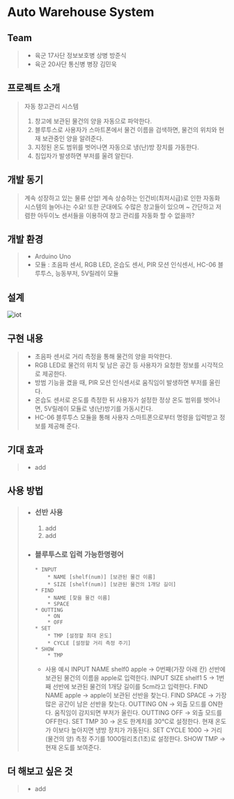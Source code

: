 # Auto Warehouse System

## Team
> * 육군 17사단 정보보호병 상병 방준식
> * 육군 20사단 통신병 병장 김민욱

## 프로젝트 소개
> 자동 창고관리 시스템
> 1. 창고에 보관된 물건의 양을 자동으로 파악한다. 
> 2. 블루투스로 사용자가 스마트폰에서 물건 이름을 검색하면, 물건의 위치와 현재 보관중인 양을 알려준다. 
> 3. 지정된 온도 범위를 벗어나면 자동으로 냉(난)방 장치를 가동한다. 
> 4. 침입자가 발생하면 부저를 울려 알린다.

## 개발 동기
> 계속 성장하고 있는 물류 산업!
> 계속 상승하는 인건비(최저시급)로 인한 자동화 시스템의 늘어나는 수요!
> 또한 군대에도 수많은 창고들이 있으며  ~
> 간단하고 저렴한 아두이노 센서들을 이용하여 창고 관리를 자동화 할 수 없을까?

## 개발 환경
> * Arduino Uno
> * 모듈 : 초음파 센서, RGB LED, 온습도 센서, PIR 모션 인식센서, HC-06 블루투스, 능동부저, 5V릴레이 모듈

## 설계
![iot](https://user-images.githubusercontent.com/32294568/67346184-dd592b80-f578-11e9-9a93-f991ba9a0f39.jpg)

## 구현 내용
> * 초음파 센서로 거리 측정을 통해 물건의 양을 파악한다.
> * RGB LED로 물건의 위치 및 남은 공간 등 사용자가 요청한 정보를 시각적으로 제공한다.
> * 방범 기능을 켰을 때, PIR 모션 인식센서로 움직임이 발생하면 부저를 울린다.
> * 온습도 센서로 온도를 측정한 뒤 사용자가 설정한 정상 온도 범위를 벗어나면, 5V릴레이 모듈로 냉(난)방기를 가동시킨다.
> * HC-06 블루투스 모듈을 통해 사용자 스마트폰으로부터 명령을 입력받고 정보를 제공해 준다.

## 기대 효과
> * add

## 사용 방법
> * ### 선반 사용
>	1. add
>	2. add
> * ### 블루투스로 입력 가능한명령어
>		* INPUT
>			* NAME [shelf(num)] [보관된 물건 이름]
>			* SIZE [shelf(num)] [보관된 물건의 1개당 길이]
>		* FIND
>			* NAME [찾을 물건 이름]
>			* SPACE
>		* OUTTING
>			* ON
>			* OFF
>		* SET
>			* TMP [설정할 최대 온도]
>			* CYCLE [설정할 거리 측정 주기]
>		* SHOW
>			* TMP
>	* 사용 예시
>		INPUT NAME shelf0 apple -> 0번째(가장 아래 칸) 선반에 보관된 물건의 이름을 apple로 입력한다.
>		INPUT SIZE shelf1 5 -> 1번째 선반에 보관된 물건의 1개당 길이를 5cm라고 입력한다.
>		FIND NAME apple -> apple이 보관된 선반을 찾는다.
>		FIND SPACE -> 가장 많은 공간이 남은 선반을 찾는다.
>		OUTTING ON -> 외출 모드를 ON한다. 움직임이 감지되면 부저가 울린다.
>		OUTTING OFF -> 외출 모드를 OFF한다.
>		SET TMP 30 -> 온도 한계치를 30°C로 설정한다. 현재 온도가 이보다 높아지면 냉방 장치가 가동된다.
>		SET CYCLE 1000 -> 거리(물건의 양) 측정 주기를 1000밀리초(1초)로 설정한다.
>		SHOW TMP -> 현재 온도를 보여준다.

## 더 해보고 싶은 것
> * add
